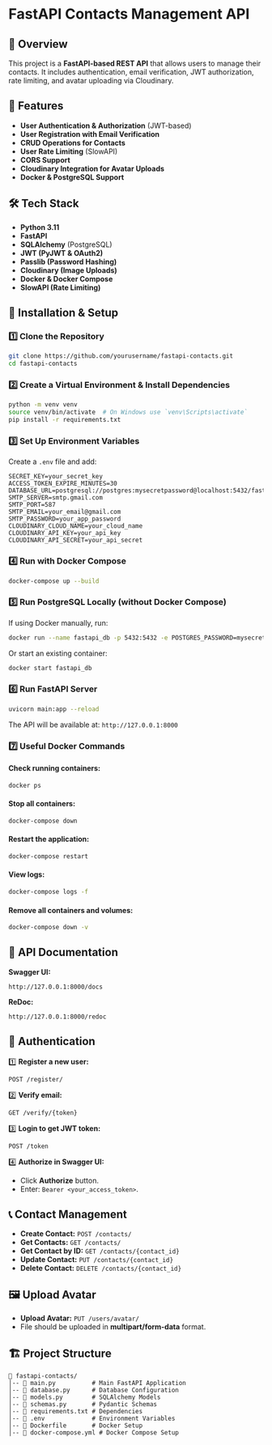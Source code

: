 # FastAPI Contacts Management API

## 🚀 Overview
This project is a **FastAPI-based REST API** that allows users to manage their contacts. It includes authentication, email verification, JWT authorization, rate limiting, and avatar uploading via Cloudinary.

## 📌 Features
- **User Authentication & Authorization** (JWT-based)
- **User Registration with Email Verification**
- **CRUD Operations for Contacts**
- **User Rate Limiting** (SlowAPI)
- **CORS Support**
- **Cloudinary Integration for Avatar Uploads**
- **Docker & PostgreSQL Support**

## 🛠 Tech Stack
- **Python 3.11**
- **FastAPI**
- **SQLAlchemy** (PostgreSQL)
- **JWT (PyJWT & OAuth2)**
- **Passlib (Password Hashing)**
- **Cloudinary (Image Uploads)**
- **Docker & Docker Compose**
- **SlowAPI (Rate Limiting)**

## 🔧 Installation & Setup

### 1️⃣ **Clone the Repository**
```bash
git clone https://github.com/yourusername/fastapi-contacts.git
cd fastapi-contacts
```

### 2️⃣ **Create a Virtual Environment & Install Dependencies**
```bash
python -m venv venv
source venv/bin/activate  # On Windows use `venv\Scripts\activate`
pip install -r requirements.txt
```

### 3️⃣ **Set Up Environment Variables**
Create a `.env` file and add:
```env
SECRET_KEY=your_secret_key
ACCESS_TOKEN_EXPIRE_MINUTES=30
DATABASE_URL=postgresql://postgres:mysecretpassword@localhost:5432/fastapi_db
SMTP_SERVER=smtp.gmail.com
SMTP_PORT=587
SMTP_EMAIL=your_email@gmail.com
SMTP_PASSWORD=your_app_password
CLOUDINARY_CLOUD_NAME=your_cloud_name
CLOUDINARY_API_KEY=your_api_key
CLOUDINARY_API_SECRET=your_api_secret
```

### 4️⃣ **Run with Docker Compose**
```bash
docker-compose up --build
```

### 5️⃣ **Run PostgreSQL Locally (without Docker Compose)**
If using Docker manually, run:
```bash
docker run --name fastapi_db -p 5432:5432 -e POSTGRES_PASSWORD=mysecretpassword -d postgres
```
Or start an existing container:
```bash
docker start fastapi_db
```

### 6️⃣ **Run FastAPI Server**
```bash
uvicorn main:app --reload
```
The API will be available at: `http://127.0.0.1:8000`

### 7️⃣ **Useful Docker Commands**
#### Check running containers:
```bash
docker ps
```
#### Stop all containers:
```bash
docker-compose down
```
#### Restart the application:
```bash
docker-compose restart
```
#### View logs:
```bash
docker-compose logs -f
```
#### Remove all containers and volumes:
```bash
docker-compose down -v
```

## 📜 API Documentation
**Swagger UI:**
```
http://127.0.0.1:8000/docs
```
**ReDoc:**
```
http://127.0.0.1:8000/redoc
```

## 🔑 Authentication
1️⃣ **Register a new user:**
```http
POST /register/
```
2️⃣ **Verify email:**
```http
GET /verify/{token}
```
3️⃣ **Login to get JWT token:**
```http
POST /token
```
4️⃣ **Authorize in Swagger UI:**
- Click **Authorize** button.
- Enter: `Bearer <your_access_token>`.

## 📞 Contact Management
- **Create Contact:** `POST /contacts/`
- **Get Contacts:** `GET /contacts/`
- **Get Contact by ID:** `GET /contacts/{contact_id}`
- **Update Contact:** `PUT /contacts/{contact_id}`
- **Delete Contact:** `DELETE /contacts/{contact_id}`

## 🖼️ Upload Avatar
- **Upload Avatar:** `PUT /users/avatar/`
- File should be uploaded in **multipart/form-data** format.

## 🏗️ Project Structure
```
📁 fastapi-contacts/
│-- 📄 main.py          # Main FastAPI Application
│-- 📄 database.py      # Database Configuration
│-- 📄 models.py        # SQLAlchemy Models
│-- 📄 schemas.py       # Pydantic Schemas
│-- 📄 requirements.txt # Dependencies
│-- 📄 .env             # Environment Variables
│-- 📄 Dockerfile       # Docker Setup
│-- 📄 docker-compose.yml # Docker Compose Setup
```
